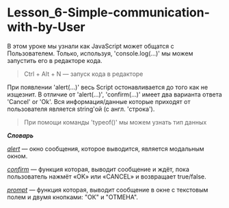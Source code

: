 # Lesson_6-Simple-communication-with-by-User

В этом уроке мы узнали как JavaScript может общатся с Пользователем. Только, используя, 'console.log(...)' мы можем запустить его в редакторе кода.

> Ctrl + Alt + N — запуск кода в редакторе

При появлении 'alert(...)' весь Script остонавливается до того как не изщезнит. В отличие от 'alert(...)', 'confirm(...)' имеет два варианта ответа 'Cancel' or 'Ok'. Вся информация/данные которые приходят от пользователя является string'ой (с англ. 'строка').

> При помощи команды 'typeof()' мы можем узнать тип данных

_**Словарь**_

[_alert_](https://learn.javascript.ru/uibasic) — окно сообщения, которое выводится, является модальным окном.

[_confirm_](https://learn.javascript.ru/uibasic) — функция которая, выводит сообщение и ждёт, пока пользователь нажмёт «OK» или «CANCEL» и возвращает true/false.

[_prompt_](https://learn.javascript.ru/uibasic) — функция которая, выводит сообщение в окне с текстовым полем и двумя кнопками: "ОК" и "ОТМЕНА".

